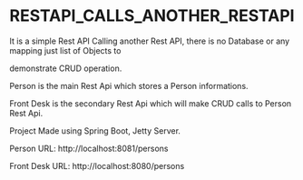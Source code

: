 # RESTAPI_CALLS_ANOTHER_RESTAPI

It is a simple Rest API Calling another Rest API, there is no Database or any mapping just list of Objects to 

demonstrate CRUD operation.

Person is the main Rest Api which stores a Person informations.

Front Desk is the secondary Rest Api which will make CRUD calls to Person Rest Api.

Project Made using Spring Boot, Jetty Server.

Person URL: http://localhost:8081/persons

Front Desk URL: http://localhost:8080/persons

